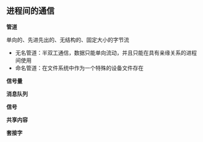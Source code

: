 ## 进程间的通信

**管道**

单向的、先进先出的、无结构的、固定大小的字节流
- 无名管道：半双工通信，数据只能单向流动，并且只能在具有亲缘关系的进程间使用
- 命名管道：在文件系统中作为一个特殊的设备文件存在

**信号量**

**消息队列**

**信号**

**共享内容**

**套接字**